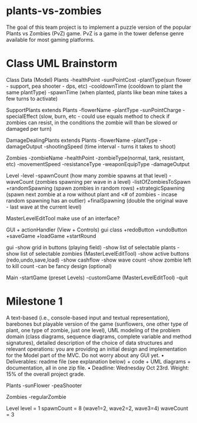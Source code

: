 # plants-vs-zombies

The goal of this team project is to implement a puzzle version of the popular Plants vs
Zombies (PvZ) game. PvZ is a game in the tower defense genre available for most
gaming platforms.

# Class UML Brainstorm

Class Data (Model)
Plants
-healthPoint
-sunPointCost
-plantType(sun flower - support, pea shooter - dps, etc)
-cooldownTime (cooldown to plant the same plantType)
-spawnTime (when planted, plants like bean mine takes a few turns to activate)

SupportPlants extends Plants
-flowerName
-plantType
-sunPointCharge
-specialEffect (slow, burn, etc - could use equals method to check if zombies can resist, in the conditions the zombie will than be slowed or damaged per turn)

DamageDealingPlants extends Plants
-flowerName
-plantType
-damageOutput
-shootingSpeed (time interval - turns it takes to shoot)

Zombies
-zombieName
-healthPoint
-zombieType(normal, tank, resistant, etc)
-movementSpeed
-resistanceType
-weaponEquipType
-damageOutput

Level
-level
-spawnCount (how many zombie spawns at that level)
-waveCount (zombies spawning per wave in a level)
-listOfZombiesToSpawn
+randomSpawning (spawn zombies in random rows)
+strategicSpawning (spawn next zombie at a row without plant and <# of zombies - incase random spawning has an outlier)
+finalSpawning (double the original wave - last wave at the current level)

MasterLevelEditTool
make use of an interface?

GUI + actionHandler (View + Controls)
gui class
+redoButton
+undoButton
+saveGame
+loadGame
+startRound

gui 
-show grid in buttons (playing field)
-show list of selectable plants
-show list of selectable zombies (MasterLevelEditTool)
-show active buttons (redo,undo,save,load)
-show cashflow
-show wave count
-show zombie left to kill count
-can be fancy design (optional)

Main
-startGame (preset Levels)
-customGame (MasterLevelEditTool)
-quit

# Milestone 1

A text-based (i.e., console-based input and textual representation), barebones
but playable version of the game (sunflowers, one other type of plant, one type of
zombie, just one level), UML modeling of the problem domain (class diagrams, sequence
diagrams, complete variable and method signatures), detailed description of the choice of
data structures and relevant operations: you are providing an initial design and
implementation for the Model part of the MVC. Do not worry about any GUI yet.
• Deliverables: readme file (see explanation below) + code + UML diagrams +
documentation, all in one zip file.
• Deadline: Wednesday Oct 23rd. Weight: 15% of the overall project grade. 

Plants
-sunFlower
-peaShooter

Zombies
-regularZombie

Level
level = 1
spawnCount = 8 (wave1=2, wave2=2, wave3=4)
waveCount = 3
